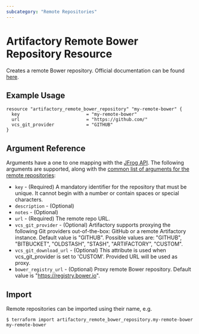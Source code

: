 ```yaml
---
subcategory: "Remote Repositories"
---
```

# Artifactory Remote Bower Repository Resource

Creates a remote Bower repository.
Official documentation can be found [here](https://www.jfrog.com/confluence/display/JFROG/Bower+Repositories).


## Example Usage

```hcl
resource "artifactory_remote_bower_repository" "my-remote-bower" {
  key                         = "my-remote-bower"
  url                         = "https://github.com/"
  vcs_git_provider            = "GITHUB"
}
```

## Argument Reference

Arguments have a one to one mapping with the [JFrog API](https://www.jfrog.com/confluence/display/RTF/Repository+Configuration+JSON).
The following arguments are supported, along with the [common list of arguments for the remote repositories](remote.md):

* `key` - (Required) A mandatory identifier for the repository that must be unique. It cannot begin with a number or
  contain spaces or special characters.
* `description` - (Optional)
* `notes` - (Optional)
* `url` - (Required) The remote repo URL.
* `vcs_git_provider` - (Optional) Artifactory supports proxying the following Git providers out-of-the-box: GitHub or a remote Artifactory instance. Default value is "GITHUB". 
   Possible values are: "GITHUB", "BITBUCKET", "OLDSTASH", "STASH", "ARTIFACTORY", "CUSTOM".
* `vcs_git_download_url` - (Optional) This attribute is used when vcs_git_provider is set to 'CUSTOM'. Provided URL will be used as proxy.
* `bower_registry_url` - (Optional) Proxy remote Bower repository. Default value is "https://registry.bower.io".



## Import

Remote repositories can be imported using their name, e.g.
```
$ terraform import artifactory_remote_bower_repository.my-remote-bower my-remote-bower
```
